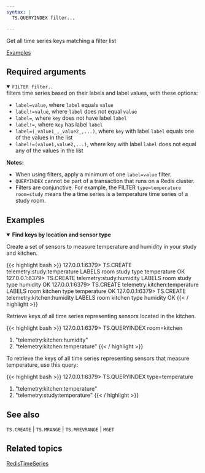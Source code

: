 ```yaml
---
syntax: |
  TS.QUERYINDEX filter...

---
```


Get all time series keys matching a filter list

[Examples](#examples)

## Required arguments

<details open>
<summary><code>FILTER filter..</code></summary>
filters time series based on their labels and label values, with these options:

  - `label=value`, where `label` equals `value`
  - `label!=value`, where `label` does not equal `value`
  - `label=`, where `key` does not have label `label`
  - `label!=`, where `key` has label `label`
  - `label=(_value1_,_value2_,...)`, where `key` with label `label` equals one of the values in the list
  - `label!=(value1,value2,...)`, where key with label `label` does not equal any of the values in the list

<note><b>Notes:</b>
 - When using filters, apply a minimum of one `label=value` filter. 
 - `QUERYINDEX` cannot be part of a transaction that runs on a Redis cluster.
 - Filters are conjunctive. For example, the FILTER `type=temperature room=study` means the a time series is a temperature time series of a study room.
 </note>
 </details>

## Examples

<details open>
<summary><b>Find keys by location and sensor type</b></summary>

Create a set of sensors to measure temperature and humidity in your study and kitchen.

{{< highlight bash >}}
127.0.0.1:6379> TS.CREATE telemetry:study:temperature LABELS room study type temperature
OK
127.0.0.1:6379> TS.CREATE telemetry:study:humidity LABELS room study type humidity
OK
127.0.0.1:6379> TS.CREATE telemetry:kitchen:temperature LABELS room kitchen type temperature
OK
127.0.0.1:6379> TS.CREATE telemetry:kitchen:humidity LABELS room kitchen type humidity
OK
{{< / highlight >}}

Retrieve keys of all time series representing sensors located in the kitchen. 

{{< highlight bash >}}
127.0.0.1:6379> TS.QUERYINDEX room=kitchen
1) "telemetry:kitchen:humidity"
2) "telemetry:kitchen:temperature"
{{< / highlight >}}

To retrieve the keys of all time series representing sensors that measure temperature, use this query:

{{< highlight bash >}}
127.0.0.1:6379> TS.QUERYINDEX type=temperature
1) "telemetry:kitchen:temperature"
2) "telemetry:study:temperature"
{{< / highlight >}}
</details>

## See also

`TS.CREATE` | `TS.MRANGE` | `TS.MREVRANGE` | `MGET`

## Related topics

[RedisTimeSeries](/docs/stack/timeseries)
